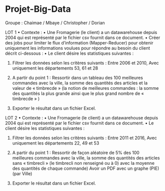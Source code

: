 # Projet-Big-Data

Groupe : Chaimae / Mbaye / Christopher / Dorian




 LOT 1
•
Contexte :
•
Une Fromagerie (le client) a un datawarehouse depuis 2004 qui est représenté par le fichier csv fournit dans ce document.
•
Créer des jobs pour limiter le flux d’information (Mapper-Reducer) pour obtenir uniquement les informations voulues pour répondre au besoin du client décrit ci-dessous :
•
Le client désire les statistiques suivantes :

1) Filtrer les données selon les critères suivants :
Entre 2006 et 2010,
Avec uniquement les départements 53, 61 et 28

2) A partir du point 1 : Ressortir dans un tableau des 100 meilleures commandes avec la ville, la somme des quantités des articles et la valeur de « timbrecde » (la notion de meilleures commandes : la somme des quantités la plus grande ainsi que le plus grand nombre de « timbrecde » )

3) Exporter le résultat dans un fichier Excel.



LOT 2
•
Contexte :
•
Une Fromagerie (le client) a un datawarehouse depuis 2004 qui est représenté par le fichier csv fournit dans ce document.
•
Le client désire les statistiques suivantes :

1) Filtrer les données selon les critères suivants :
Entre 2011 et 2016,
Avec uniquement les départements 22, 49 et 53

2) A partir du point 1 : Ressortir de façon aléatoire de 5% des 100 meilleures commandes avec la ville, la somme des quantités des articles sans « timbrecli » (le timbrecli non renseigné ou à 0) avec la moyenne des quantités de chaque commande)
Avoir un PDF avec un graphe (PIE) (par Ville)

3) Exporter le résultat dans un fichier Excel.
